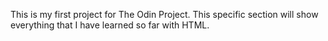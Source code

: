 This is my first project for The Odin Project. This specific section will show everything that I have learned so far with HTML. 